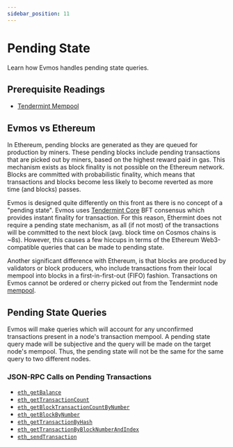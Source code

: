```yaml
---
sidebar_position: 11
---
```


# Pending State

Learn how Evmos handles pending state queries.

## Prerequisite Readings

- [Tendermint Mempool](https://docs.tendermint.com/master/tendermint-core/mempool/) 

## Evmos vs Ethereum

In Ethereum, pending blocks are generated as they are queued for production by miners. These pending
blocks include pending transactions that are picked out by miners, based on the highest reward paid
in gas. This mechanism exists as block finality is not possible on the Ethereum network. Blocks are
committed with probabilistic finality, which means that transactions and blocks become less likely
to become reverted as more time (and blocks) passes.

Evmos is designed quite differently on this front as there is no concept of a "pending state".
Evmos uses [Tendermint Core](https://docs.tendermint.com/) BFT consensus which provides instant
finality for transaction. For this reason, Ethermint does not require a pending state mechanism, as
all (if not most) of the transactions will be committed to the next block (avg. block time on Cosmos chains is ~8s). However, this causes a
few hiccups in terms of the Ethereum Web3-compatible queries that can be made to pending state.

Another significant difference with Ethereum, is that blocks are produced by validators or block producers, who include transactions from their local mempool into blocks in a
first-in-first-out (FIFO) fashion. Transactions on Evmos cannot be ordered or cherry picked out from the Tendermint node [mempool](https://docs.tendermint.com/master/tendermint-core/mempool/).

## Pending State Queries

Evmos will make queries which will account for any unconfirmed transactions present in a node's
transaction mempool. A pending state query made will be subjective and the query will be made on the
target node's mempool. Thus, the pending state will not be the same for the same query to two
different nodes.

### JSON-RPC Calls on Pending Transactions

- [`eth_getBalance`](./../../develop/apis/ethereum-JSON-RPC/JSON-RPC-methods#eth_getbalance)
- [`eth_getTransactionCount`](./../../develop/apis/ethereum-JSON-RPC/JSON-RPC-methods#eth_gettransactioncount)
- [`eth_getBlockTransactionCountByNumber`](./../../develop/apis/ethereum-JSON-RPC/JSON-RPC-methods#eth_getblocktransactioncountbynumber)
- [`eth_getBlockByNumber`](./../../develop/apis/ethereum-JSON-RPC/JSON-RPC-methods#eth_getblockbynumber)
- [`eth_getTransactionByHash`](./../../develop/apis/ethereum-JSON-RPC/JSON-RPC-methods#eth_gettransactionbyhash)
- [`eth_getTransactionByBlockNumberAndIndex`](./../../develop/apis/ethereum-JSON-RPC/JSON-RPC-methods#eth_gettransactionbyblockhashandindex)
- [`eth_sendTransaction`](./../../develop/apis/ethereum-JSON-RPC/JSON-RPC-methods#eth_sendtransaction)